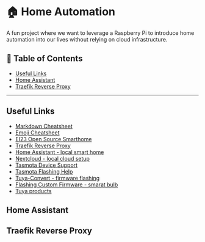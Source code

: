 🏠 Home Automation
=======================
A fun project where we want to leverage a Raspberry Pi to introduce home automation into our lives without relying on cloud infrastructure.

📑 Table of Contents
-----------------------
* [Useful Links](#useful-links "Goto Useful Links")
* [Home Assistant](#home-assistant "Goto Home Assistant")
* [Traefik Reverse Proxy](#traefik-reverse-proxy "Goto Traefik Reverse Proxy")
-----------------------

Useful Links
-----------------------
* [Markdown Cheatsheet](https://github.com/tchapi/markdown-cheatsheet/blob/master/README.md#heading-1)
* [Emoji Cheatsheet](https://www.webfx.com/tools/emoji-cheat-sheet/)
* [EI23 Open Source Smarthome](https://ei23.com/diy-smarthome/)
* [Traefik Reverse Proxy](https://github.com/traefik/traefik)
* [Home Assistant - local smart home](https://www.home-assistant.io)
* [Nextcloud - local cloud setup](https://nextcloud.com/athome/)
* [Tasmota Device Support](https://templates.blakadder.com/search.html)
* [Tasmota Flashing Help](https://siytek.com/flashing-tasmota-methods/)
* [Tuya-Convert - firmware flashing](https://github.com/ct-Open-Source/tuya-convert)
* [Flashing Custom Firmware - smarat bulb](https://www.youtube.com/watch?v=JpfZAmDqGXk)
* [Tuya products](https://solution.tuya.com)

Home Assistant
---------------

Traefik Reverse Proxy
---------------------
